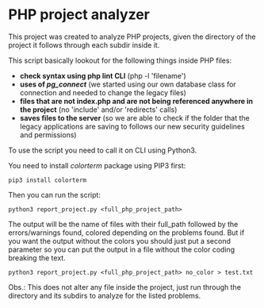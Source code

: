 # PHP project analyzer

This project was created to analyze PHP projects, given the directory of the project it follows through each subdir inside it.

This script basically lookout for the following things inside PHP files:

- **check syntax using php lint CLI** (php -l 'filename')
- **uses of _pg_connect_** (we started using our own database class for connection and needed to change the legacy files)
- **files that are not index.php and are not being referenced anywhere in the project** (no 'include' and/or 'redirects' calls)
- **saves files to the server** (so we are able to check if the folder that the legacy applications are saving to follows our new security guidelines and permissions)

To use the script you need to call it on CLI using Python3.

You need to install _colorterm_ package using PIP3 first:

```pip3 install colorterm```

Then you can run the script:

```python3 report_project.py <full_php_project_path>```

The output will be the name of files with their full_path followed by the errors/warnings found, colored depending on the problems found. But if you want the output without the colors you should just put a second parameter so you can put the output in a file without the color coding breaking the text.

```python3 report_project.py <full_php_project_path> no_color > test.txt```


Obs.: This does not alter any file inside the project, just run through the directory and its subdirs to analyze for the listed problems.

